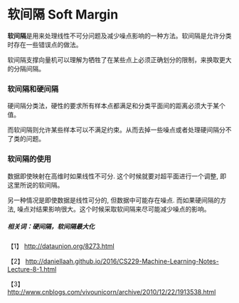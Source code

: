 # 软间隔 Soft Margin

**软间隔**是用来处理线性不可分问题及减少噪点影响的一种方法。软间隔是允许分类时存在一些错误点的做法。

软间隔支撑向量机可以理解为牺牲了在某些点上必须正确划分的限制，来换取更大的分隔间隔。

### 软间隔和硬间隔

硬间隔分类法，硬性的要求所有样本点都满足和分类平面间的距离必须大于某个值。

而软间隔则允许某些样本可以不满足约束。从而去掉一些噪点或者处理硬间隔分不了类的问题。

### 软间隔的使用

数据即使映射在高维时如果线性不可分. 这个时候就要对超平面进行一个调整, 即这里所说的软间隔。

另一种情况是即使数据是线性可分的, 但数据中可能存在噪点. 而如果硬间隔的方法, 噪点对结果影响很大。这个时候采取软间隔来尽可能减少噪点的影响。


##### 相关词：硬间隔，软间隔最大化

【1】  http://dataunion.org/8273.html

【2】  http://daniellaah.github.io/2016/CS229-Machine-Learning-Notes-Lecture-8-1.html

【3】  http://www.cnblogs.com/vivounicorn/archive/2010/12/22/1913538.html